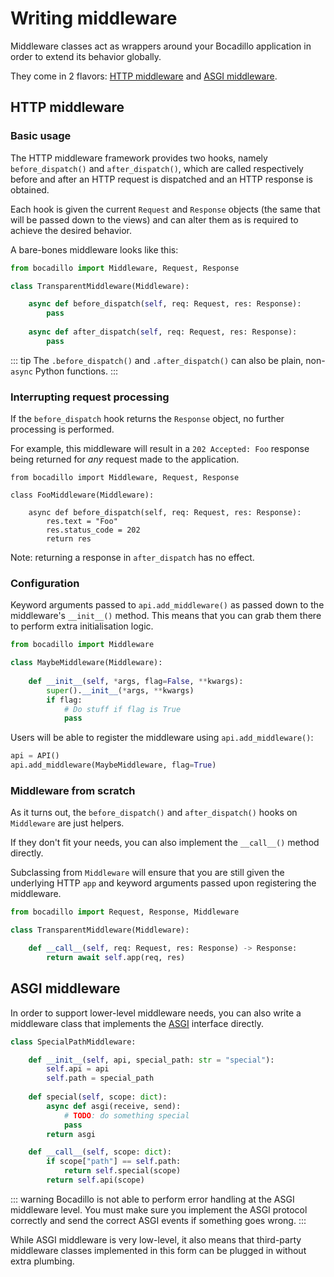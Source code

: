 # Writing middleware

Middleware classes act as wrappers around your Bocadillo application in order to extend its behavior globally.

They come in 2 flavors: [HTTP middleware](../guides/http/middleware.md) and [ASGI middleware](../guides/agnostic/asgi-middleware.md).

## HTTP middleware

### Basic usage

The HTTP middleware framework provides two hooks, namely `before_dispatch()` and `after_dispatch()`, which are called respectively before and after an HTTP request is dispatched and an HTTP response is obtained.

Each hook is given the current `Request` and `Response` objects
(the same that will be passed down to the views) and can alter them as is
required to achieve the desired behavior.

A bare-bones middleware looks like this:

```python
from bocadillo import Middleware, Request, Response

class TransparentMiddleware(Middleware):

    async def before_dispatch(self, req: Request, res: Response):
        pass
       
    async def after_dispatch(self, req: Request, res: Response):
        pass
```

::: tip
The `.before_dispatch()` and `.after_dispatch()` can also be plain, non-`async` Python functions.
:::

### Interrupting request processing

If the `before_dispatch` hook returns the `Response` object, no further
processing is performed.

For example, this middleware will result in a `202 Accepted: Foo` response being
returned for *any* request made to the application.

```python{8}
from bocadillo import Middleware, Request, Response

class FooMiddleware(Middleware):

    async def before_dispatch(self, req: Request, res: Response):
        res.text = "Foo"
        res.status_code = 202
        return res
```

Note: returning a response in `after_dispatch` has no effect.

### Configuration

Keyword arguments passed to `api.add_middleware()` as passed down to the
middleware's `__init__()` method. This means that you can grab them there to
perform extra initialisation logic.

```python
from bocadillo import Middleware

class MaybeMiddleware(Middleware):
    
    def __init__(self, *args, flag=False, **kwargs):
        super().__init__(*args, **kwargs)
        if flag:
            # Do stuff if flag is True
            pass
```

Users will be able to register the middleware using `api.add_middleware()`:

```python
api = API()
api.add_middleware(MaybeMiddleware, flag=True)
```

### Middleware from scratch

As it turns out, the `before_dispatch()` and `after_dispatch()` hooks on
`Middleware` are just helpers.

If they don't fit your needs, you can also implement the `__call__()` method directly.

Subclassing from `Middleware` will ensure that you are still given the
underlying HTTP `app` and keyword arguments passed upon registering the
middleware. 

```python
from bocadillo import Request, Response, Middleware

class TransparentMiddleware(Middleware):

    def __call__(self, req: Request, res: Response) -> Response:
        return await self.app(req, res)
```

## ASGI middleware

In order to support lower-level middleware needs, you can also write a
middleware class that implements the [ASGI] interface directly.

```python
class SpecialPathMiddleware:

    def __init__(self, api, special_path: str = "special"):
        self.api = api
        self.path = special_path
    
    def special(self, scope: dict):
        async def asgi(receive, send):
            # TODO: do something special
            pass
        return asgi

    def __call__(self, scope: dict):
        if scope["path"] == self.path:
            return self.special(scope)
        return self.api(scope)
```

::: warning
Bocadillo is not able to perform error handling at the ASGI middleware level.
You must make sure you implement the ASGI protocol correctly and send
the correct ASGI events if something goes wrong.
:::

While ASGI middleware is very low-level, it also means that
third-party middleware classes implemented in this form can be plugged in without
extra plumbing. 

[ASGI]: https://asgi.readthedocs.io
